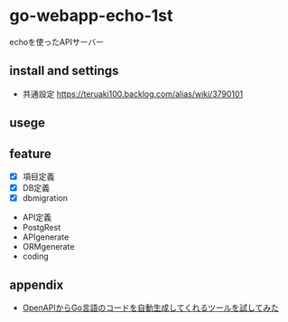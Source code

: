 # go-webapp-echo-1st

echoを使ったAPIサーバー

## install and settings

* 共通設定
    https://teruaki100.backlog.com/alias/wiki/3790101

## usege

<!-- TODO: 未記載-->

## feature

* [x] 項目定義
* [x] DB定義
* [x] dbmigration
* API定義
* PostgRest
* APIgenerate
* ORMgenerate
* coding

## appendix

* [OpenAPIからGo言語のコードを自動生成してくれるツールを試してみた](https://zenn.dev/rescuenow/articles/3c9a19eb2c0655)
